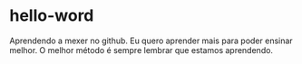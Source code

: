 # hello-word
Aprendendo a mexer no github.
Eu quero aprender mais para poder ensinar melhor. O melhor método é sempre lembrar que estamos aprendendo.
